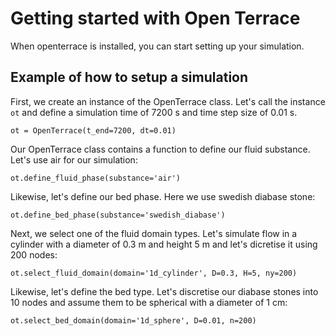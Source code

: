 # Getting started with Open Terrace

When openterrace is installed, you can start setting up your simulation.

## Example of how to setup a simulation
First, we create an instance of the OpenTerrace class. Let's call the instance `ot` and define a simulation time of 7200 s and time step size of 0.01 s.

    ot = OpenTerrace(t_end=7200, dt=0.01)

Our OpenTerrace class contains a function to define our fluid substance. Let's use air for our simulation:

    ot.define_fluid_phase(substance='air')

Likewise, let's define our bed phase. Here we use swedish diabase stone:

    ot.define_bed_phase(substance='swedish_diabase')

Next, we select one of the fluid domain types. Let's simulate flow in a cylinder with a diameter of 0.3 m and height 5 m and let's dicretise it using 200 nodes:

    ot.select_fluid_domain(domain='1d_cylinder', D=0.3, H=5, ny=200)

Likewise, let's define the bed type. Let's discretise our diabase stones into 10 nodes and assume them to be spherical with a diameter of 1 cm:

    ot.select_bed_domain(domain='1d_sphere', D=0.01, n=200)
